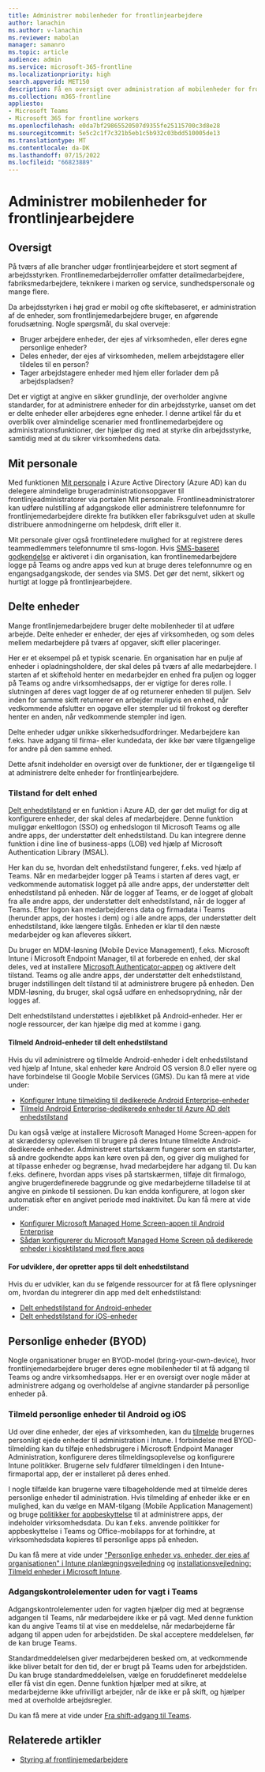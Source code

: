 ```yaml
---
title: Administrer mobilenheder for frontlinjearbejdere
author: lanachin
ms.author: v-lanachin
ms.reviewer: mabolan
manager: samanro
ms.topic: article
audience: admin
ms.service: microsoft-365-frontline
ms.localizationpriority: high
search.appverid: MET150
description: Få en oversigt over administration af mobilenheder for frontlinjearbejdere i din organisation.
ms.collection: m365-frontline
appliesto:
- Microsoft Teams
- Microsoft 365 for frontline workers
ms.openlocfilehash: e0da7bf29865520507d9355fe25115700c3d8e28
ms.sourcegitcommit: 5e5c2c1f7c321b5eb1c5b932c03bdd510005de13
ms.translationtype: MT
ms.contentlocale: da-DK
ms.lasthandoff: 07/15/2022
ms.locfileid: "66823889"
---
```

# <a name="manage-mobile-devices-for-frontline-workers"></a>Administrer mobilenheder for frontlinjearbejdere

## <a name="overview"></a>Oversigt

På tværs af alle brancher udgør frontlinjearbejdere et stort segment af arbejdsstyrken. Frontlinemedarbejderroller omfatter detailmedarbejdere, fabriksmedarbejdere, teknikere i marken og service, sundhedspersonale og mange flere.

Da arbejdsstyrken i høj grad er mobil og ofte skiftebaseret, er administration af de enheder, som frontlinjemedarbejdere bruger, en afgørende forudsætning. Nogle spørgsmål, du skal overveje:

- Bruger arbejdere enheder, der ejes af virksomheden, eller deres egne personlige enheder?
- Deles enheder, der ejes af virksomheden, mellem arbejdstagere eller tildeles til en person?
- Tager arbejdstagere enheder med hjem eller forlader dem på arbejdspladsen?

Det er vigtigt at angive en sikker grundlinje, der overholder angivne standarder, for at administrere enheder for din arbejdsstyrke, uanset om det er delte enheder eller arbejderes egne enheder. I denne artikel får du et overblik over almindelige scenarier med frontlinemedarbejdere og administrationsfunktioner, der hjælper dig med at styrke din arbejdsstyrke, samtidig med at du sikrer virksomhedens data.

## <a name="my-staff"></a>Mit personale

Med funktionen [Mit personale](/azure/active-directory/roles/my-staff-configure) i Azure Active Directory (Azure AD) kan du delegere almindelige brugeradministrationsopgaver til frontlinjeadministratorer via portalen Mit personale. Frontlineadministratorer kan udføre nulstilling af adgangskode eller administrere telefonnumre for frontlinjemedarbejdere direkte fra butikken eller fabriksgulvet uden at skulle distribuere anmodningerne om helpdesk, drift eller it.

Mit personale giver også frontlineledere mulighed for at registrere deres teammedlemmers telefonnumre til sms-logon. Hvis [SMS-baseret godkendelse](/azure/active-directory/authentication/howto-authentication-sms-signin) er aktiveret i din organisation, kan frontlinemedarbejdere logge på Teams og andre apps ved kun at bruge deres telefonnumre og en engangsadgangskode, der sendes via SMS. Det gør det nemt, sikkert og hurtigt at logge på frontlinjearbejdere.

## <a name="shared-devices"></a>Delte enheder

Mange frontlinjemedarbejdere bruger delte mobilenheder til at udføre arbejde. Delte enheder er enheder, der ejes af virksomheden, og som deles mellem medarbejdere på tværs af opgaver, skift eller placeringer.

Her er et eksempel på et typisk scenarie. En organisation har en pulje af enheder i opladningsholdere, der skal deles på tværs af alle medarbejdere. I starten af et skiftehold henter en medarbejder en enhed fra puljen og logger på Teams og andre virksomhedsapps, der er vigtige for deres rolle. I slutningen af deres vagt logger de af og returnerer enheden til puljen. Selv inden for samme skift returnerer en arbejder muligvis en enhed, når vedkommende afslutter en opgave eller stempler ud til frokost og derefter henter en anden, når vedkommende stempler ind igen.

Delte enheder udgør unikke sikkerhedsudfordringer. Medarbejdere kan f.eks. have adgang til firma- eller kundedata, der ikke bør være tilgængelige for andre på den samme enhed.

Dette afsnit indeholder en oversigt over de funktioner, der er tilgængelige til at administrere delte enheder for frontlinjearbejdere.

### <a name="shared-device-mode"></a>Tilstand for delt enhed

[Delt enhedstilstand](/azure/active-directory/develop/msal-shared-devices) er en funktion i Azure AD, der gør det muligt for dig at konfigurere enheder, der skal deles af medarbejdere. Denne funktion muliggør enkeltlogon (SSO) og enhedslogon til Microsoft Teams og alle andre apps, der understøtter delt enhedstilstand. Du kan integrere denne funktion i dine line of business-apps (LOB) ved hjælp af Microsoft Authentication Library (MSAL).

Her kan du se, hvordan delt enhedstilstand fungerer, f.eks. ved hjælp af Teams. Når en medarbejder logger på Teams i starten af deres vagt, er vedkommende automatisk logget på alle andre apps, der understøtter delt enhedstilstand på enheden. Når de logger af Teams, er de logget af globalt fra alle andre apps, der understøtter delt enhedstilstand, når de logger af Teams. Efter logon kan medarbejderens data og firmadata i Teams (herunder apps, der hostes i dem) og i alle andre apps, der understøtter delt enhedstilstand, ikke længere tilgås. Enheden er klar til den næste medarbejder og kan afleveres sikkert.

Du bruger en MDM-løsning (Mobile Device Management), f.eks. Microsoft Intune i Microsoft Endpoint Manager, til at forberede en enhed, der skal deles, ved at installere [Microsoft Authenticator-appen](https://support.microsoft.com/account-billing/how-to-use-the-microsoft-authenticator-app-9783c865-0308-42fb-a519-8cf666fe0acc) og aktivere delt tilstand. Teams og alle andre apps, der understøtter delt enhedstilstand, bruger indstillingen delt tilstand til at administrere brugere på enheden. Den MDM-løsning, du bruger, skal også udføre en enhedsoprydning, når der logges af.

Delt enhedstilstand understøttes i øjeblikket på Android-enheder. Her er nogle ressourcer, der kan hjælpe dig med at komme i gang.

#### <a name="enroll-android-devices-into-shared-device-mode"></a>Tilmeld Android-enheder til delt enhedstilstand

Hvis du vil administrere og tilmelde Android-enheder i delt enhedstilstand ved hjælp af Intune, skal enheder køre Android OS version 8.0 eller nyere og have forbindelse til Google Mobile Services (GMS). Du kan få mere at vide under:

- [Konfigurer Intune tilmelding til dedikerede Android Enterprise-enheder](/mem/intune/enrollment/android-kiosk-enroll)
- [Tilmeld Android Enterprise-dedikerede enheder til Azure AD delt enhedstilstand](https://techcommunity.microsoft.com/t5/intune-customer-success/enroll-android-enterprise-dedicated-devices-into-azure-ad-shared/ba-p/1820093)

Du kan også vælge at installere Microsoft Managed Home Screen-appen for at skræddersy oplevelsen til brugere på deres Intune tilmeldte Android-dedikerede enheder. Administreret startskærm fungerer som en startstarter, så andre godkendte apps kan køre oven på den, og giver dig mulighed for at tilpasse enheder og begrænse, hvad medarbejdere har adgang til. Du kan f.eks. definere, hvordan apps vises på startskærmen, tilføje dit firmalogo, angive brugerdefinerede baggrunde og give medarbejderne tilladelse til at angive en pinkode til sessionen. Du kan endda konfigurere, at logon sker automatisk efter en angivet periode med inaktivitet.  Du kan få mere at vide under:

- [Konfigurer Microsoft Managed Home Screen-appen til Android Enterprise](/mem/intune/apps/app-configuration-managed-home-screen-app)
- [Sådan konfigurerer du Microsoft Managed Home Screen på dedikerede enheder i kiosktilstand med flere apps](https://techcommunity.microsoft.com/t5/intune-customer-success/how-to-setup-microsoft-managed-home-screen-on-dedicated-devices/ba-p/1388060)

#### <a name="for-developers-creating-apps-for-shared-device-mode"></a>For udviklere, der opretter apps til delt enhedstilstand

Hvis du er udvikler, kan du se følgende ressourcer for at få flere oplysninger om, hvordan du integrerer din app med delt enhedstilstand:

- [Delt enhedstilstand for Android-enheder](/azure/active-directory/develop/msal-android-shared-devices)
- [Delt enhedstilstand for iOS-enheder](/azure/active-directory/develop/msal-ios-shared-devices)

## <a name="personal-devices-byod"></a>Personlige enheder (BYOD)

Nogle organisationer bruger en BYOD-model (bring-your-own-device), hvor frontlinjemedarbejdere bruger deres egne mobilenheder til at få adgang til Teams og andre virksomhedsapps. Her er en oversigt over nogle måder at administrere adgang og overholdelse af angivne standarder på personlige enheder på.

### <a name="enroll-android-and-ios-personal-devices"></a>Tilmeld personlige enheder til Android og iOS

Ud over dine enheder, der ejes af virksomheden, kan du [tilmelde](/mem/intune/enrollment/device-enrollment) brugernes personligt ejede enheder til administration i Intune. I forbindelse med BYOD-tilmelding kan du tilføje enhedsbrugere i Microsoft Endpoint Manager Administration, konfigurere deres tilmeldingsoplevelse og konfigurere Intune politikker. Brugerne selv fuldfører tilmeldingen i den Intune-firmaportal app, der er installeret på deres enhed.

I nogle tilfælde kan brugerne være tilbageholdende med at tilmelde deres personlige enheder til administration. Hvis tilmelding af enheder ikke er en mulighed, kan du vælge en MAM-tilgang (Mobile Application Management) og bruge [politikker for appbeskyttelse](/mem/intune/apps/app-protection-policies) til at administrere apps, der indeholder virksomhedsdata. Du kan f.eks. anvende politikker for appbeskyttelse i Teams og Office-mobilapps for at forhindre, at virksomhedsdata kopieres til personlige apps på enheden.

Du kan få mere at vide under ["Personlige enheder vs. enheder, der ejes af organisationen" i Intune planlægningsvejledning](/mem/intune/fundamentals/intune-planning-guide#personal-devices-vs-organization-owned-devices) og [installationsvejledning: Tilmeld enheder i Microsoft Intune](/mem/intune/fundamentals/deployment-guide-enrollment).

### <a name="off-shift-access-controls-in-teams"></a>Adgangskontrolelementer uden for vagt i Teams

Adgangskontrolelementer uden for vagten hjælper dig med at begrænse adgangen til Teams, når medarbejdere ikke er på vagt. Med denne funktion kan du angive Teams til at vise en meddelelse, når medarbejderne får adgang til appen uden for arbejdstiden. De skal acceptere meddelelsen, før de kan bruge Teams.

Standardmeddelelsen giver medarbejderen besked om, at vedkommende ikke bliver betalt for den tid, der er brugt på Teams uden for arbejdstiden. Du kan bruge standardmeddelelsen, vælge en foruddefineret meddelelse eller få vist din egen. Denne funktion hjælper med at sikre, at medarbejderne ikke ufrivilligt arbejder, når de ikke er på skift, og hjælper med at overholde arbejdsregler.

Du kan få mere at vide under [Fra shift-adgang til Teams](manage-shift-based-access-flw.md#off-shift-access-to-teams).

## <a name="related-articles"></a>Relaterede artikler

- [Styring af frontlinjemedarbejdere](/azure/active-directory/fundamentals/frontline-worker-management)
